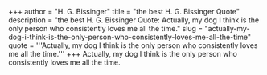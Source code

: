 +++
author = "H. G. Bissinger"
title = "the best H. G. Bissinger Quote"
description = "the best H. G. Bissinger Quote: Actually, my dog I think is the only person who consistently loves me all the time."
slug = "actually-my-dog-i-think-is-the-only-person-who-consistently-loves-me-all-the-time"
quote = '''Actually, my dog I think is the only person who consistently loves me all the time.'''
+++
Actually, my dog I think is the only person who consistently loves me all the time.
